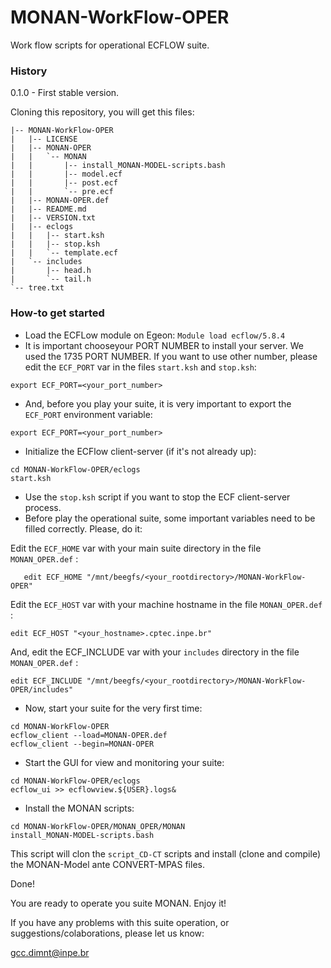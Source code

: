 # MONAN-WorkFlow-OPER
Work flow scripts for operational ECFLOW suite.


### History

0.1.0 - First stable version.


Cloning this repository, you will get this files:

~~~ 
|-- MONAN-WorkFlow-OPER
|   |-- LICENSE
|   |-- MONAN-OPER
|   |   `-- MONAN
|   |       |-- install_MONAN-MODEL-scripts.bash
|   |       |-- model.ecf
|   |       |-- post.ecf
|   |       `-- pre.ecf
|   |-- MONAN-OPER.def
|   |-- README.md
|   |-- VERSION.txt
|   |-- eclogs
|   |   |-- start.ksh
|   |   |-- stop.ksh
|   |   `-- template.ecf
|   `-- includes
|       |-- head.h
|       `-- tail.h
`-- tree.txt
~~~ 



### How-to get started

- Load the ECFLow module on Egeon: `Module load ecflow/5.8.4`
- It is important chooseyour PORT NUMBER to install your server. We used the 1735 PORT NUMBER. If you want to use other number, please edit the `ECF_PORT` var in the files `start.ksh` and `stop.ksh`:
~~~
export ECF_PORT=<your_port_number>
~~~

- And, before you play your suite, it is very important to export the `ECF_PORT` environment variable:
~~~
export ECF_PORT=<your_port_number>
~~~
- Initialize the ECFlow client-server (if it's not already up):
~~~
cd MONAN-WorkFlow-OPER/eclogs
start.ksh
~~~

- Use the `stop.ksh` script if you want to stop the ECF client-server process.
- Before play the operational suite, some important variables need to be filled correctly. Please, do it:

Edit the `ECF_HOME` var with your main suite directory in the file `MONAN_OPER.def` :
~~~
   edit ECF_HOME "/mnt/beegfs/<your_rootdirectory>/MONAN-WorkFlow-OPER"
~~~

Edit the `ECF_HOST` var with your machine hostname in the file `MONAN_OPER.def` :
~~~
edit ECF_HOST "<your_hostname>.cptec.inpe.br"
~~~

And, edit the ECF_INCLUDE var with your `includes` directory in the file `MONAN_OPER.def` :
~~~
edit ECF_INCLUDE "/mnt/beegfs/<your_rootdirectory>/MONAN-WorkFlow-OPER/includes"
~~~


- Now, start your suite for the very first time:
~~~
cd MONAN-WorkFlow-OPER
ecflow_client --load=MONAN-OPER.def
ecflow_client --begin=MONAN-OPER
~~~


- Start the GUI for view and monitoring your suite:
~~~
cd MONAN-WorkFlow-OPER/eclogs
ecflow_ui >> ecflowview.${USER}.logs&
~~~



- Install the MONAN scripts:
~~~
cd MONAN-WorkFlow-OPER/MONAN_OPER/MONAN
install_MONAN-MODEL-scripts.bash
~~~
This script will clon the `script_CD-CT` scripts and install (clone and compile) the MONAN-Model ante CONVERT-MPAS files.






Done! 

You are ready to operate you suite MONAN. Enjoy it! 


If you have any problems with this suite operation, or suggestions/colaborations, please let us know:

gcc.dimnt@inpe.br
